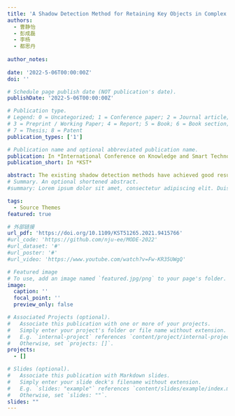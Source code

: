 ```yaml
---
title: 'A Shadow Detection Method for Retaining Key Objects in Complex Scenes'
authors:
  - 曹静怡
  - 彭成磊
  - 李杨
  - 都思丹
  
author_notes:
  
date: '2022-5-06T00:00:00Z'
doi: ''

# Schedule page publish date (NOT publication's date).
publishDate: '2022-5-06T00:00:00Z'

# Publication type.
# Legend: 0 = Uncategorized; 1 = Conference paper; 2 = Journal article;
# 3 = Preprint / Working Paper; 4 = Report; 5 = Book; 6 = Book section;
# 7 = Thesis; 8 = Patent
publication_types: ['1']

# Publication name and optional abbreviated publication name.
publication: In *International Conference on Knowledge and Smart Technology*
publication_short: In *KST*

abstract: The existing shadow detection methods have achieved good results on standard shadow datasets such as SBU and UCF. However, in actual large-scale scenes, key objects covered by shadows are often regarded as shadows, which may harm computer vision tasks. In the paper, we are the first to propose the Object-aware Shadow Detection Network (OSD-Net) model for computer vision tasks in complex scenes. It introduces the direction-aware spatial context (DSC) module to detect shadows, uses semantic segmentation with Mask RCNN to extract key objects in the picture, and designs a function to perform mask fusion. Qualitative experiments have been performed to test OSD-Net on three public datasets commonly used in computer vision. Compared with popular shadow detection methods, OSD-Net is able to effectively protect the key targets in the picture from being misjudged as shadows, and ensure shadow detection accuracy.
# Summary. An optional shortened abstract.
#summary: Lorem ipsum dolor sit amet, consectetur adipiscing elit. Duis posuere tellus ac convallis placerat. Proin tincidunt magna sed ex sollicitudin condimentum.

tags:
  - Source Themes
featured: true

# 外部链接
url_pdf: 'https://doi.org/10.1109/KST51265.2021.9415766'
#url_code: 'https://github.com/nju-ee/MODE-2022'
#url_dataset: '#'
#url_poster: '#'
#url_video: 'https://www.youtube.com/watch?v=Fw-KR35UWgQ'

# Featured image
# To use, add an image named `featured.jpg/png` to your page's folder.
image:
  caption: ''
  focal_point: ''
  preview_only: false

# Associated Projects (optional).
#   Associate this publication with one or more of your projects.
#   Simply enter your project's folder or file name without extension.
#   E.g. `internal-project` references `content/project/internal-project/index.md`.
#   Otherwise, set `projects: []`.
projects:
  - []

# Slides (optional).
#   Associate this publication with Markdown slides.
#   Simply enter your slide deck's filename without extension.
#   E.g. `slides: "example"` references `content/slides/example/index.md`.
#   Otherwise, set `slides: ""`.
slides: ""
---
```

